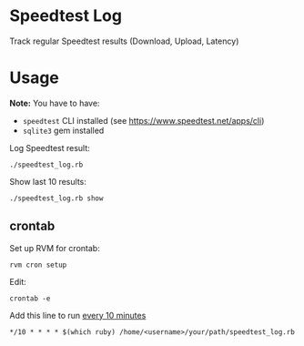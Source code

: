# Speedtest Log

Track regular Speedtest results (Download, Upload, Latency)

# Usage

**Note:** You have to have:
- `speedtest` CLI installed (see https://www.speedtest.net/apps/cli)
- `sqlite3` gem installed

Log Speedtest result:

```
./speedtest_log.rb
```

Show last 10 results:

```
./speedtest_log.rb show
```

## crontab

Set up RVM for crontab:

```
rvm cron setup
```

Edit:

```
crontab -e
```

Add this line to run [every 10 minutes](https://crontab.guru/#*/10_*_*_*_*)

```
*/10 * * * * $(which ruby) /home/<username>/your/path/speedtest_log.rb
```
